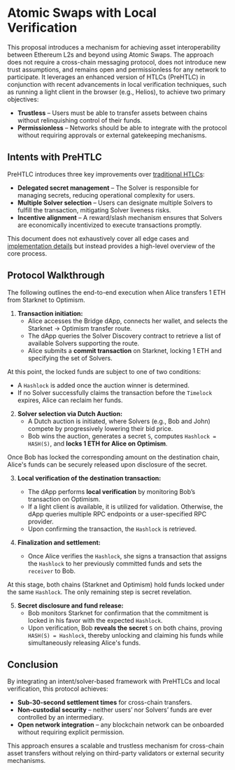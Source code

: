 # Atomic Swaps with Local Verification

This proposal introduces a mechanism for achieving asset interoperability between Ethereum L2s and beyond using Atomic Swaps. The approach does not require a cross-chain messaging protocol, does not introduce new trust assumptions, and remains open and permissionless for any network to participate. It leverages an enhanced version of HTLCs (PreHTLC) in conjunction with recent advancements in local verification techniques, such as running a light client in the browser (e.g., Helios), to achieve two primary objectives:

- **Trustless** – Users must be able to transfer assets between chains without relinquishing control of their funds.  
- **Permissionless** – Networks should be able to integrate with the protocol without requiring approvals or external gatekeeping mechanisms.  

## Intents with PreHTLC

PreHTLC introduces three key improvements over [traditional HTLCs](https://en.bitcoin.it/wiki/Hash_Time_Locked_Contracts):  

- **Delegated secret management** – The Solver is responsible for managing secrets, reducing operational complexity for users.  
- **Multiple Solver selection** – Users can designate multiple Solvers to fulfill the transaction, mitigating Solver liveness risks.  
- **Incentive alignment** – A reward/slash mechanism ensures that Solvers are economically incentivized to execute transactions promptly.  

This document does not exhaustively cover all edge cases and [implementation details](https://docs.train.tech) but instead provides a high-level overview of the core process.  

## Protocol Walkthrough  

The following outlines the end-to-end execution when Alice transfers 1 ETH from Starknet to Optimism.  

1. **Transaction initiation:**  
   - Alice accesses the Bridge dApp, connects her wallet, and selects the Starknet → Optimism transfer route.  
   - The dApp queries the Solver Discovery contract to retrieve a list of available Solvers supporting the route.  
   - Alice submits a **commit transaction** on Starknet, locking 1 ETH and specifying the set of Solvers.  

At this point, the locked funds are subject to one of two conditions:  

- A `Hashlock` is added once the auction winner is determined.  
- If no Solver successfully claims the transaction before the `Timelock` expires, Alice can reclaim her funds.  

2. **Solver selection via Dutch Auction:**  
   - A Dutch auction is initiated, where Solvers (e.g., Bob and John) compete by progressively lowering their bid price.  
   - Bob wins the auction, generates a secret `S`, computes `Hashlock = HASH(S)`, and **locks 1 ETH for Alice on Optimism**.  

Once Bob has locked the corresponding amount on the destination chain, Alice's funds can be securely released upon disclosure of the secret.  

3. **Local verification of the destination transaction:**  
   - The dApp performs **local verification** by monitoring Bob’s transaction on Optimism.  
   - If a light client is available, it is utilized for validation. Otherwise, the dApp queries multiple RPC endpoints or a user-specified RPC provider.  
   - Upon confirming the transaction, the `Hashlock` is retrieved.  

4. **Finalization and settlement:**  
   - Once Alice verifies the `Hashlock`, she signs a transaction that assigns the `Hashlock` to her previously committed funds and sets the `receiver` to Bob.  

At this stage, both chains (Starknet and Optimism) hold funds locked under the same `Hashlock`. The only remaining step is secret revelation.  

5. **Secret disclosure and fund release:**  
   - Bob monitors Starknet for confirmation that the commitment is locked in his favor with the expected `Hashlock`.  
   - Upon verification, Bob **reveals the secret** `S` on both chains, proving `HASH(S) = Hashlock`, thereby unlocking and claiming his funds while simultaneously releasing Alice's funds.  

## Conclusion  

By integrating an intent/solver-based framework with PreHTLCs and local verification, this protocol achieves:  

- **Sub-30-second settlement times** for cross-chain transfers.  
- **Non-custodial security** – neither users’ nor Solvers’ funds are ever controlled by an intermediary.  
- **Open network integration** – any blockchain network can be onboarded without requiring explicit permission.  

This approach ensures a scalable and trustless mechanism for cross-chain asset transfers without relying on third-party validators or external security mechanisms.
